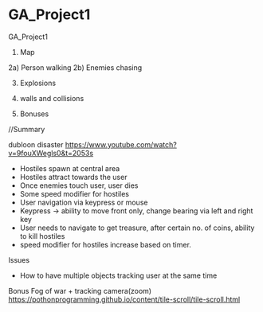 # GA_Project1
GA_Project1


1) Map

2a) Person walking
2b) Enemies chasing

3) Explosions

4) walls and collisions

5) Bonuses

//Summary

dubloon disaster 
https://www.youtube.com/watch?v=9fouXWegls0&t=2053s

* Hostiles spawn at central area
* Hostiles attract towards the user 
* Once enemies touch user, user dies
* Some speed modifier for hostiles
* User navigation via keypress or mouse
* Keypress -> ability to move front only, change bearing via left and right key
* User needs to navigate to get treasure, after certain no. of coins, ability to kill hostiles
* speed modifier for hostiles increase based on timer.

Issues
* How to have multiple objects tracking user at the same time

Bonus
Fog of war + tracking camera(zoom)
https://pothonprogramming.github.io/content/tile-scroll/tile-scroll.html
